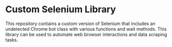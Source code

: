 # Custom Selenium Library
This repository contains a custom version of Selenium that includes an undetected Chrome bot class with various functions and wait methods. This library can be used to automate web browser interactions and data scraping tasks.
